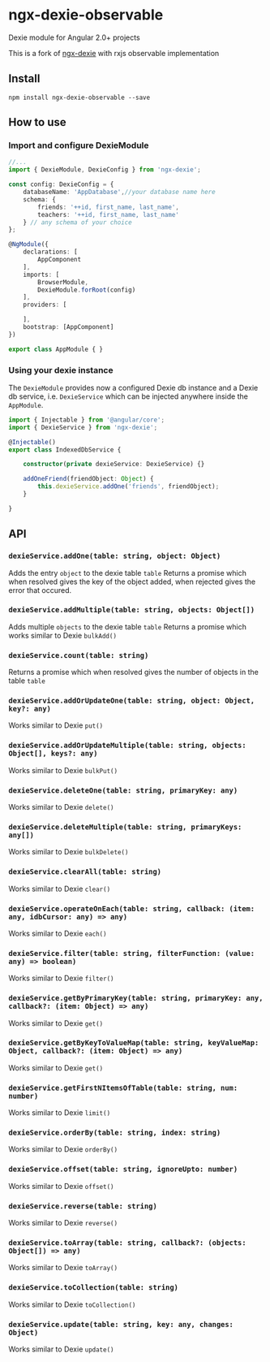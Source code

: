 # ngx-dexie-observable

Dexie module for Angular 2.0+ projects

This is a fork of [ngx-dexie](https://github.com/dart-wakar/ngx-dexie) with rxjs observable implementation


## Install

``` npm install ngx-dexie-observable --save ```

## How to use

### Import and configure DexieModule

```ts
//...
import { DexieModule, DexieConfig } from 'ngx-dexie';

const config: DexieConfig = {
    databaseName: 'AppDatabase',//your database name here
    schema: {
        friends: '++id, first_name, last_name',
        teachers: '++id, first_name, last_name'
    } // any schema of your choice
};

@NgModule({
    declarations: [
        AppComponent
    ],
    imports: [
        BrowserModule,
        DexieModule.forRoot(config)
    ],
    providers: [

    ],
    bootstrap: [AppComponent]
})

export class AppModule { }
```

### Using your dexie instance

The ```DexieModule``` provides now a configured Dexie db instance and a Dexie db service, i.e. ```DexieService``` which can be injected anywhere inside the ```AppModule```.

```ts
import { Injectable } from '@angular/core';
import { DexieService } from 'ngx-dexie';

@Injectable()
export class IndexedDbService {

    constructor(private dexieService: DexieService) {}

    addOneFriend(friendObject: Object) {
        this.dexieService.addOne('friends', friendObject);
    }

}
```
## API

### `dexieService.addOne(table: string, object: Object)`
Adds the entry ```object``` to the dexie table ```table```
Returns a promise which when resolved gives the key of the object added, when rejected gives the error that occured.

### `dexieService.addMultiple(table: string, objects: Object[])`
Adds multiple ```objects``` to the dexie table ```table```
Returns a promise which works similar to Dexie ```bulkAdd()```

### `dexieService.count(table: string)`
Returns a promise which when resolved gives the number of objects in the table ```table```

### `dexieService.addOrUpdateOne(table: string, object: Object, key?: any)`
Works similar to Dexie ```put()```

### `dexieService.addOrUpdateMultiple(table: string, objects: Object[], keys?: any)`
Works similar to Dexie ```bulkPut()```

### `dexieService.deleteOne(table: string, primaryKey: any)`
Works similar to Dexie ```delete()```

### `dexieService.deleteMultiple(table: string, primaryKeys: any[])`
Works similar to Dexie ```bulkDelete()```

### `dexieService.clearAll(table: string)`
Works similar to Dexie ```clear()```

### `dexieService.operateOnEach(table: string, callback: (item: any, idbCursor: any) => any)`
Works similar to Dexie ```each()```

### `dexieService.filter(table: string, filterFunction: (value: any) => boolean)`
Works similar to Dexie ```filter()```

### `dexieService.getByPrimaryKey(table: string, primaryKey: any, callback?: (item: Object) => any)`
Works similar to Dexie ```get()```

### `dexieService.getByKeyToValueMap(table: string, keyValueMap: Object, callback?: (item: Object) => any)`
Works similar to Dexie ```get()```

### `dexieService.getFirstNItemsOfTable(table: string, num: number)`
Works similar to Dexie ```limit()```

### `dexieService.orderBy(table: string, index: string)`
Works similar to Dexie ```orderBy()```

### `dexieService.offset(table: string, ignoreUpto: number)`
Works similar to Dexie ```offset()```

### `dexieService.reverse(table: string)`
Works similar to Dexie ```reverse()```

### `dexieService.toArray(table: string, callback?: (objects: Object[]) => any)`
Works similar to Dexie ```toArray()```

### `dexieService.toCollection(table: string)`
Works similar to Dexie ```toCollection()```

### `dexieService.update(table: string, key: any, changes: Object)`
Works similar to Dexie ```update()```
